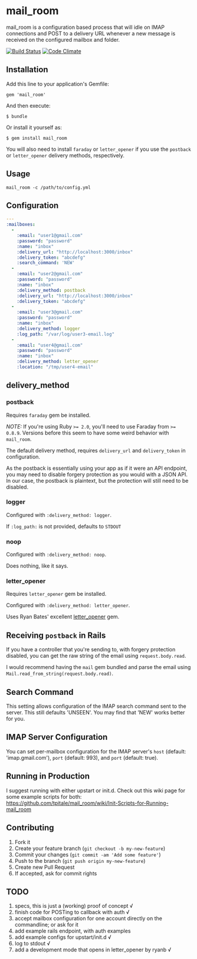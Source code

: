 # mail_room #

mail_room is a configuration based process that will idle on IMAP connections and POST to a delivery URL whenever a new message is received on the configured mailbox and folder.

[![Build Status](https://travis-ci.org/tpitale/mail_room.png?branch=master)](https://travis-ci.org/tpitale/mail_room)
[![Code Climate](https://codeclimate.com/github/tpitale/mail_room.png)](https://codeclimate.com/github/tpitale/mail_room)

## Installation ##

Add this line to your application's Gemfile:

    gem 'mail_room'

And then execute:

    $ bundle

Or install it yourself as:

    $ gem install mail_room

You will also need to install `faraday` or `letter_opener` if you use the `postback` or `letter_opener` delivery methods, respectively.

## Usage ##

    mail_room -c /path/to/config.yml

## Configuration ##

```yaml
---
:mailboxes:
  -
    :email: "user1@gmail.com"
    :password: "password"
    :name: "inbox"
    :delivery_url: "http://localhost:3000/inbox"
    :delivery_token: "abcdefg"
    :search_command: 'NEW'
  -
    :email: "user2@gmail.com"
    :password: "password"
    :name: "inbox"
    :delivery_method: postback
    :delivery_url: "http://localhost:3000/inbox"
    :delivery_token: "abcdefg"
  -
    :email: "user3@gmail.com"
    :password: "password"
    :name: "inbox"
    :delivery_method: logger
    :log_path: "/var/log/user3-email.log"
  -
    :email: "user4@gmail.com"
    :password: "password"
    :name: "inbox"
    :delivery_method: letter_opener
    :location: "/tmp/user4-email"
```

## delivery_method ##

### postback ###

Requires `faraday` gem be installed.

*NOTE:* If you're using Ruby `>= 2.0`, you'll need to use Faraday from `>= 0.8.9`. Versions before this seem to have some weird behavior with `mail_room`.

The default delivery method, requires `delivery_url` and `delivery_token` in 
configuration.

As the postback is essentially using your app as if it were an API endpoint, 
you may need to disable forgery protection as you would with a JSON API. In 
our case, the postback is plaintext, but the protection will still need to be 
disabled.

### logger ###

Configured with `:delivery_method: logger`.

If `:log_path:` is not provided, defaults to `STDOUT`

### noop ###

Configured with `:delivery_method: noop`.

Does nothing, like it says.

### letter_opener ###

Requires `letter_opener` gem be installed.

Configured with `:delivery_method: letter_opener`.

Uses Ryan Bates' excellent [letter_opener](https://github.com/ryanb/letter_opener) gem.

## Receiving `postback` in Rails ##

If you have a controller that you're sending to, with forgery protection
disabled, you can get the raw string of the email using `request.body.read`.

I would recommend having the `mail` gem bundled and parse the email using
`Mail.read_from_string(request.body.read)`.

## Search Command ##

This setting allows configuration of the IMAP search command sent to the server. This still defaults 'UNSEEN'. You may find that 'NEW' works better for you.

## IMAP Server Configuration ##

You can set per-mailbox configuration for the IMAP server's `host` (default: 'imap.gmail.com'), `port` (default: 993), and `port` (default: true).

## Running in Production ##

I suggest running with either upstart or init.d. Check out this wiki page for some example scripts for both: https://github.com/tpitale/mail_room/wiki/Init-Scripts-for-Running-mail_room

## Contributing ##

1. Fork it
2. Create your feature branch (`git checkout -b my-new-feature`)
3. Commit your changes (`git commit -am 'Add some feature'`)
4. Push to the branch (`git push origin my-new-feature`)
5. Create new Pull Request
6. If accepted, ask for commit rights

## TODO ##

1. specs, this is just a (working) proof of concept √
2. finish code for POSTing to callback with auth √
3. accept mailbox configuration for one account directly on the commandline; or ask for it
4. add example rails endpoint, with auth examples
5. add example configs for upstart/init.d √
6. log to stdout √
7. add a development mode that opens in letter_opener by ryanb √
